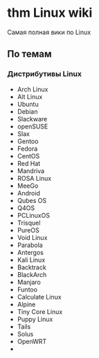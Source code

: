 <h1>thm Linux wiki</h1>
<p>Самая полная вики по Linux</p>

<h2>По темам</h2>
<h3>Дистрибутивы Linux</h3>
<ul>
  <li>Arch Linux</li>
  <li>Alt Linux</li>
  <li>Ubuntu</li>
  <li>Debian</li>
  <li>Slackware</li>
  <li>openSUSE</li>
  <li>Slax</li>
  <li>Gentoo</li>
  <li>Fedora</li>
  <li>CentOS</li>
  <li>Red Hat</li>
  <li>Mandriva</li>
  <li>ROSA Linux</li>
  <li>MeeGo</li>
  <li>Android</li>
  <li>Qubes OS</li>
  <li>Q4OS</li>
  <li>PCLinuxOS</li>
  <li>Trisquel</li>
  <li>PureOS</li>
  <li>Void Linux</li>
  <li>Parabola</li>
  <li>Antergos</li>
  <li>Kali Linux</li>
  <li>Backtrack</li>
  <li>BlackArch</li>
  <li>Manjaro</li>
  <li>Funtoo</li>
  <li>Calculate Linux</li>
  <li>Alpine</li>
  <li>Tiny Core Linux</li>
  <li>Puppy Linux</li>
  <li>Tails</li>
  <li>Solus</li>
  <li>OpenWRT</li>
  <li></li>
</ul>
